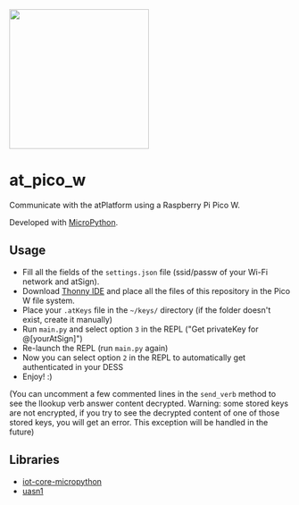 <img width=250px src="https://atsign.dev/assets/img/atPlatform_logo_gray.svg?sanitize=true">

# at_pico_w
Communicate with the atPlatform using a Raspberry Pi Pico W.

Developed with [MicroPython](https://micropython.org/).

## Usage
- Fill all the fields of the `settings.json` file (ssid/passw of your Wi-Fi network and atSign). 
- Download [Thonny IDE](https://thonny.org/) and place all the files of this repository in the Pico W file system.
- Place your `.atKeys` file in the `~/keys/` directory (if the folder doesn't exist, create it manually)
- Run `main.py` and select option `3` in the REPL ("Get privateKey for @[yourAtSign]")
- Re-launch the REPL (run `main.py` again)
- Now you can select option `2` in the REPL to automatically get authenticated in your DESS
- Enjoy!  :)

(You can uncomment a few commented lines in the `send_verb` method to see the llookup verb answer content decrypted. Warning: some stored keys are not encrypted, if you try to see the decrypted content of one of those stored keys, you will get an error. This exception will be handled in the future)

## Libraries
- [iot-core-micropython](https://github.com/GoogleCloudPlatform/iot-core-micropython)
- [uasn1](https://github.com/mkomon/uasn1)
